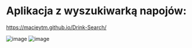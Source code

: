 # Aplikacja z wyszukiwarką napojów:
https://macieytm.github.io/Drink-Search/

![image](https://user-images.githubusercontent.com/95743795/147885384-e73f7348-c118-46d2-85e5-8847929292a1.png)
![image](https://user-images.githubusercontent.com/95743795/147885400-acaed3a0-fe18-44ba-969c-94c84e8447be.png)
